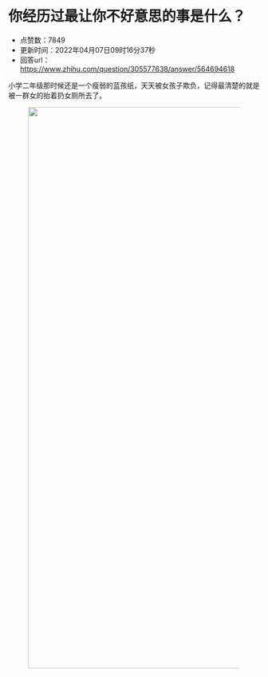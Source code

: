 # 你经历过最让你不好意思的事是什么？
- 点赞数：7849
- 更新时间：2022年04月07日09时16分37秒
- 回答url：https://www.zhihu.com/question/305577638/answer/564694618
<body>
 <p data-pid="kp6PJPeT">小学二年级那时候还是一个瘦弱的蓝孩纸，天天被女孩子欺负，记得最清楚的就是被一群女的抬着扔女厕所去了。</p>
 <figure data-size="normal">
  <img src="https://picx.zhimg.com/50/v2-dbaab09a5d11bb05c9135b546864e7fe_720w.jpg?source=1940ef5c" data-rawwidth="1125" data-rawheight="1060" data-size="normal" data-original-token="v2-85c7abfd9abcb004eafffe3be1455cb6" data-default-watermark-src="https://pic1.zhimg.com/50/v2-13b1646f2b02a5be1385fe54a39e91b5_720w.jpg?source=1940ef5c" class="origin_image zh-lightbox-thumb" width="1125" data-original="https://picx.zhimg.com/v2-dbaab09a5d11bb05c9135b546864e7fe_r.jpg?source=1940ef5c">
 </figure>
 <p data-pid="_JmcsGSy"></p>
</body>